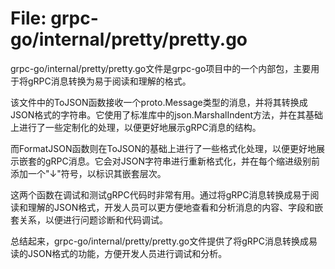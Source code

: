 # File: grpc-go/internal/pretty/pretty.go

grpc-go/internal/pretty/pretty.go文件是grpc-go项目中的一个内部包，主要用于将gRPC消息转换为易于阅读和理解的格式。

该文件中的ToJSON函数接收一个proto.Message类型的消息，并将其转换成JSON格式的字符串。它使用了标准库中的json.MarshalIndent方法，并在其基础上进行了一些定制化的处理，以便更好地展示gRPC消息的结构。

而FormatJSON函数则在ToJSON的基础上进行了一些格式化处理，以便更好地展示嵌套的gRPC消息。它会对JSON字符串进行重新格式化，并在每个缩进级别前添加一个"↓"符号，以标识其嵌套层次。

这两个函数在调试和测试gRPC代码时非常有用。通过将gRPC消息转换成易于阅读和理解的JSON格式，开发人员可以更方便地查看和分析消息的内容、字段和嵌套关系，以便进行问题诊断和代码调试。

总结起来，grpc-go/internal/pretty/pretty.go文件提供了将gRPC消息转换成易读的JSON格式的功能，方便开发人员进行调试和分析。

